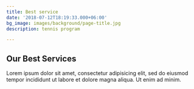 ```yaml
---
title: Best service
date: '2018-07-12T18:19:33.000+06:00'
bg_image: images/background/page-title.jpg
description: tennis program

---
```

## Our Best Services

Lorem ipsum dolor sit amet, consectetur adipisicing elit, sed do eiusmod <br> tempor incididunt ut labore et dolore magna aliqua. Ut enim ad minim.